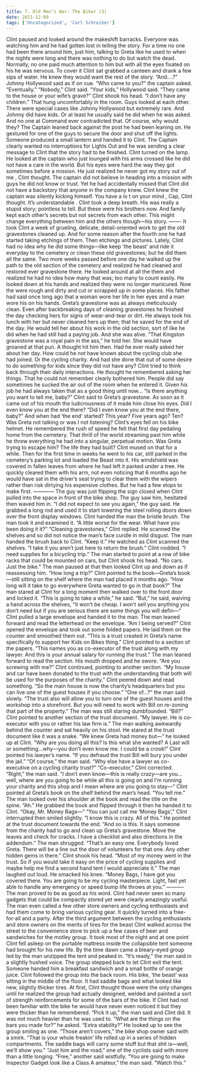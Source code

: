 ```yaml
---
title: 7. Old Men’s War: The Biker (3)
date: 2021-12-09
tags: ['Uncategorized', 'Carl Schreiber']
---
```


Clint paused and looked around the makeshift barracks.  Everyone was watching him and he had gotten lost in telling the story.  For a time no one had been there around him, just him, talking to Greta like he used to when the nights were long and there was nothing to do but watch the dead. Normally, no one paid much attention to him but with all the eyes fixated on his he  was nervous.  To cover it Clint sat grabbed a canteen and drank a few sips of water.  He knew they would want the rest of the story. “And….?” Johnny Hollywood said as if on cue. “Who came to you?” the captain asked.  “Eventually.” “Nobody,” Clint said. “Your kids,” Hollywood said.  “They came to the house or your wife’s grave?” Clint shook his head.  “I don’t have any children.” That hung uncomfortably in the room.  Guys looked at each other.  There were special cases like Johnny Hollywood but extremely rare.  And Johnny did have kids.  Or at least he usually said he did when he was asked.  And no one at Command ever contradicted that.  Of course, why would they? The Captain leaned back against the post he had been leaning on.  He gestured for one of the guys to secure the door and shut off the lights.  Someone produced a small lantern and handed it to Clint.  The Captain clearly wanted no interruptions for Lights Out and he was sending a clear message to Clint that the story had to be finished. Clint turned on the lamp.  He looked at the captain who just lounged with his arms crossed like he did not have a care in the world.  But his eyes were hard the way they got sometimes before a mission. He just realized he never got my story out of me , Clint thought.  The captain did not believe in heading into a mission with guys he did not know or trust.  Yet he had accidentally missed that Clint did not have a backstory that anyone in the company knew.  Clint knew the captain was silently kicking himself. You have a lo t on your mind , Cap, Clint thought. It’s understandable . Clint took a deep breath.  His was really a stupid story; pointless to tell.  But these were his brothers now.  And family kept each other’s secrets but not secrets from each other.  This might change everything between him and the others though—his story. ——- It took Clint a week of grueling, delicate, detail-oriented work to get the old gravestones cleaned up.  And for some reason after the fourth one he had started taking etchings of them.  Then etchings and pictures.  Lately, Clint had no idea why he did some things—like keep ‘the beast’ and ride it everyday to the cemetery or clean these old gravestones; but he did them all the same. Two more weeks passed before one day he walked up the path to the old section of the cemetery and realized he had cleaned and restored ever gravestone there.  He looked around at all the them and realized he had no idea how many that was; too many to count easily.  He looked down at his hands and realized they were no longer manicured.  Now the were rough and dirty and cut or scrapped up in some places.  His father had said once long ago that a woman wore her life in her eyes and a man wore his on his hands. Greta’s gravestone was as always meticulously clean.  Even after backbreaking days of cleaning gravestones he finished the day checking hers for signs of wear-and-tear or dirt.  He always took his lunch with her but never cleaned hers up then; that he saved for the end of the day.  He would tell her about his work in the old section, sort of like he did when he had still had a paying job.  And she was alive. “That Kingston gravestone was a royal pain in the ass,” he told her.  She would have groaned at that pun.  A thought hit him then.  Had he ever really asked her about her day.  How could he not have known about the cycling club she had joined.  Or the cycling charity.  And had she done that out of some desire to do something for kids since they did not have any? Clint tried to think back through their daily interactions.   He thought he remembered asking her things.  That he could not remember clearly bothered him.  People did say sometimes he sucked the air out of the room when he entered it.  Given his job he had always taken that as a good thing until now… “Is there anything you want to tell me, baby?” Clint said to Greta’s gravestone.  As soon as it came out of his mouth the ludicrousness of it made him close his eyes. Did I even know you at the end there? “Did I even know you at the end there, baby?”  And when had ‘the end’ started?  This year?  Five years ago?  Ten? Was Greta not talking or was I not listening? Clint’s eyes fell on his bike helmet.  He remembered the rush of speed he felt that first day pedaling home from the cemetery.  That thrill of the world streaming past him while he threw everything he had into a singular, perpetual motion.  Was Greta trying to escape him?  The life they had built? Clint mused on that for a while.  Then for the first time in weeks he went to his car, still parked in the cemetery’s parking lot and loaded the Beast into it.  His windshield was covered in fallen leaves from where he had left it parked under a tree.  He quickly cleared them with his arm, not even noticing  that 6 months ago he would have sat in the driver’s seat trying to clear them with the wipers rather than risk dirtying his expensive clothes. But he had a few stops to make first. ———— The guy was just flipping the sign closed when Clint pulled into the space in front of the bike shop.  The guy saw him, hesitated then waved him in. “I did not expect to see you again,” the guy said.  He grabbed a long rod and used it to start lowering the steel rolling doors down over the front display windows. Clint handed the man the bristle brush.  The man took it and examined it.  “A little worse for the wear.  What have you been doing it it?” “Cleaning gravestones,” Clint replied.  He scanned the shelves and so did not notice the man’s face curdle in mild disgust. The man handed the brush back to Clint. “Keep it.”  He watched as Clint scanned the shelves.  “I take it you aren’t just here to return the brush.” Clint nodded.  “I need supplies for a bicycling trip.”  The man started to point at a row of bike racks that could be mounted on cars, but Clint shook his head. “No cars.  Just the bike.” The man paused at that then looked Clint up and down as if reassessing him.  “How long a trip?” Clint pointed to the book—Greta’s book—still sitting on the shelf where the man had placed it months ago.  “How long will it take to go everywhere Greta wanted to go in that book?” The man stared at Clint for a long moment then walked over to the front door and locked it.  “This is going to take a while,” he said.  “But,” he said, waiving a hand across the shelves, “it won’t be cheap.  I won’t sell you anything you don’t need but if you are serious there are some things you will defin—“ Clint pulled a large envelope and handed it to the man.  The man leaned forward and read the letterhead on the envelope.  “Am I being served?” Clint opened the envelope and took out some folded papers.  He laid them on the counter and smoothed them out.  “This is a trust created in Greta’s name specifically to support her Kids on Bikes thing.”  Clint pointed to a section of the papers.  “This names you as co-executor of the trust along with my lawyer.  And this is your annual salary for running the trust.” The man leaned forward to read the section.  His mouth dropped and he swore.  “Are you screwing with me?” Clint continued, pointing to another section.  “My house and car have been donated to the trust with the understanding that both will be used for the purposes of the charity.”  Clint peered down and read something.  “So the main house is now the charity’s headquarters but you can live one of the guest houses if you choose.” “One of…?” the man said slowly. “The trust also will allow you to turn one of the guest houses and the workshop into a storefront.  But you will need to work with Bill on re-zoning that part of the property.” The man was still staring dumbfounded.  “Bill?” Clint pointed to another section of the trust document.  “My lawyer.  He is co-executor with you or rather his law firm is.” The man walking awkwardly behind the counter and sat heavily on his stool.  He stared at the trust document like it was a snake.  “We knew Greta had money but—“ he looked up at Clint.  “Why are you doing all this?  Is this what she wanted? A Last will or something…why—you don’t even know me.  I could be a crook!” Clint pointed his lawyer’s name.  “If you defraud the trust Bill will bury you under the jail.” “Of course,” the man said.  “Why else have a lawyer as co-executive on a cycling charity trust?” “Co-executor,” Clint corrected. “Right,” the man said.  “I don’t even know—this is really crazy—are you…well, where are you going to be while all this is going on and I’m running your charity and this shop and I mean where are you going to stay—“ Clint pointed at Greta’s book on the shelf behind the man’s head.  “You tell me.” The man looked over his shoulder at the book and read the title on the spine.  “Ah.” He grabbed the book and flipped through it then he handed it to Clint.  “Okay, Mr. Money Bags—“ “You can just call me ‘Money Bags’,” Clint interrupted then smiled slightly.  “I know this is crazy.  All of this.”  He pointed at the trust document towards the end.  “And so is this.  It says someone from the charity had to go and clean up Greta’s gravestone.  Move the leaves and check for cracks.  I have a checklist and also directions in the addendum.” The man shrugged.  “That’s an easy one.  Everybody loved Greta.  There will be a line out the door of volunteers for that one.  Any other hidden gems in there.” Clint shook his head.  “Most of my money went in the trust.  So if you would take it easy on the price of cycling supplies and maybe help me find a second hand tent I would appreciate it.” The man laughed out loud.  He smacked his knee.  “Money Bags, I have got you covered there.  You are going to be my cycling masterpiece.  Light, fast yet able to handle any emergency or speed bump life throws at you.” ———- The man proved to be as good as his word.  Clint had never seen so many gadgets that could be compactly stored yet were clearly amazingly useful.  The man even called a few other store owners and cycling enthusiasts and had them come to bring various cycling gear. It quickly turned into a free-for-all and a party.  After the third argument between the cycling enthusiasts and store owners on the merits of tires for the beast Clint walked across the street to the convenience store to pick up a few cases of beer and sandwiches for the motley group. It took most of the night and at one point Clint fell asleep on the portable mattress inside the collapsible tent someone had brought for his new life.  By the time dawn came a bleary-eyed group led by the man unzipped the tent and peaked in. “It’s ready,” the man said in a slightly hushed voice.  The group stepped back to let Clint exit the tent.  Someone handed him a breakfast sandwich and a small bottle of orange juice. Clint followed the group into the back room.  His bike, ‘the beast’ was sitting in the middle of the floor.  It had saddle bags and what looked like new, slightly thicker tires.  At first, Clint thought those were the only changes until he realized the group had actually designed, welded and painted a sort of strength reinforcements for some of the bars of the bike.  If Clint had not been familiar with the bike he would have never even noticed it but they were thicker than he remembered. “Pick it up,” the man said and Clint did.  It was not much heavier than he was used to. “What are the things on the bars you made for?” he asked.  “Extra stability?” He looked up to see the group smiling as one.  “Those aren’t covers,” the bike shop owner said with a smirk.  “That is your whole freakin’ life rolled up in a series of hidden compartments.  The saddle bags will carry some stuff but that shit is—well, we’ll show you.” “Just him and the road,” one of the cyclists said with more than a little longing. “Free,” another said wistfully. “You are going to make Inspector Gadget look like a Class A amateur,” the man said.  “Watch this.”

